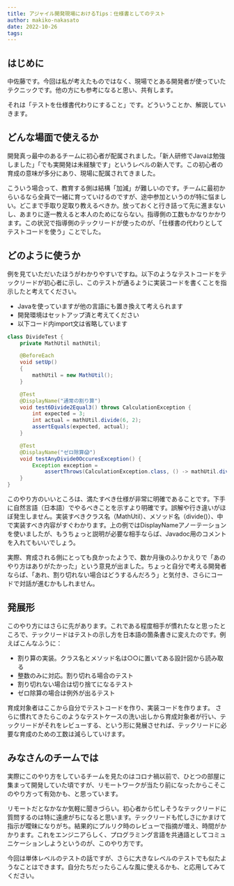 ```yaml
---
title: アジャイル開発現場におけるTips：仕様書としてのテスト
author: makiko-nakasato
date: 2022-10-26
tags: 
---
```


## はじめに

中佐藤です。今回は私が考えたものではなく、現場でとある開発者が使っていたテクニックです。他の方にも参考になると思い、共有します。

それは「テストを仕様書代わりにすること」です。どういうことか、解説していきます。

## どんな場面で使えるか

開発真っ最中のあるチームに初心者が配属されました。「新人研修でJavaは勉強しました」「でも実開発は未経験です」というレベルの新人です。この初心者の育成の意味が多分にあり、現場に配属されてきました。

こういう場合って、教育する側は結構「加減」が難しいのです。チームに最初からいるなら全員で一緒に育っていけるのですが、途中参加というのが特に悩ましい。どこまで手取り足取り教えるべきか。放っておくと行き詰って先に進まないし、あまりに逐一教えると本人のためにならない。指導側の工数もかなりかかります。この状況で指導側のテックリードが使ったのが、「仕様書の代わりとしてテストコードを使う」ことでした。

## どのように使うか

例を見ていただいたほうがわかりやすいですね。以下のようなテストコードをテックリードが初心者に示し、このテストが通るように実装コードを書くことを指示したと考えてください。

- Javaを使っていますが他の言語にも置き換えて考えられます
- 開発環境はセットアップ済と考えてください
- 以下コード内import文は省略しています

```java
class DivideTest {
	private MathUtil mathUtil;

	@BeforeEach
	void setUp()
	{
		mathUtil = new MathUtil();
	}

	@Test
	@DisplayName("通常の割り算")
	void test6Divide2Equal3() throws CalculationException {
		int expected = 3;
		int actual = mathUtil.divide(6, 2);
		assertEquals(expected, actual);
	}

	@Test
	@DisplayName("ゼロ除算😱")
	void testAnyDivide0OccuresException() {
		Exception exception = 
            assertThrows(CalculationException.class, () -> mathUtil.divide(1, 0));
	}
}
```

このやり方のいいところは、満たすべき仕様が非常に明確であることです。下手に自然言語（日本語）でやるべきことを示すより明確です。誤解や行き違いがほぼ発生しません。実装すべきクラス名（MathUtil）、メソッド名（divide()）、中で実装すべき内容がすぐわかります。上の例ではDisplayNameアノーテーションを使いましたが、もうちょっと説明が必要な相手ならば、Javadoc用のコメントを入れてもいいでしょう。

実際、育成される側にとっても良かったようで、数か月後のふりかえりで「あのやり方はありがたかった」という意見が出ました。ちょっと自分で考える開発者ならば、「あれ、割り切れない場合はどうするんだろう」と気付き、さらにコードで対話が進むかもしれません。

## 発展形

このやり方にはさらに先があります。これである程度相手が慣れたなと思ったところで、テックリードはテストの示し方を日本語の箇条書きに変えたのです。例えばこんなふうに：

- 割り算の実装。クラス名とメソッド名は○○に置いてある設計図から読み取る
- 整数のみに対応。割り切れる場合のテスト
- 割り切れない場合は切り捨てになるテスト
- ゼロ除算の場合は例外が出るテスト

育成対象者はここから自分でテストコードを作り、実装コードを作ります。
さらに慣れてきたらこのようなテストケースの洗い出しから育成対象者が行い、テックリードがそれをレビューする、という形に発展させれば、テックリードに必要な育成のための工数は減らしていけます。

## みなさんのチームでは

実際にこのやり方をしているチームを見たのはコロナ禍以前で、ひとつの部屋に集まって開発していた頃ですが、リモートワークが当たり前になったからこそこのやり方って有効かも、と思っています。

リモートだとなかなか気軽に聞きづらい。初心者から忙しそうなテックリードに質問するのは特に遠慮がちになると思います。テックリードも忙しさにかまけて指示が曖昧になりがち。結果的にプルリク時のレビューで指摘が増え、時間がかかります。これをエンジニアらしく、プログラミング言語を共通語としてコミュニケーションしようというのが、このやり方です。

今回は単体レベルのテストの話ですが、さらに大きなレベルのテストでも似たようなことはできます。自分たちだったらこんな風に使えるかも、と応用してみてください。
